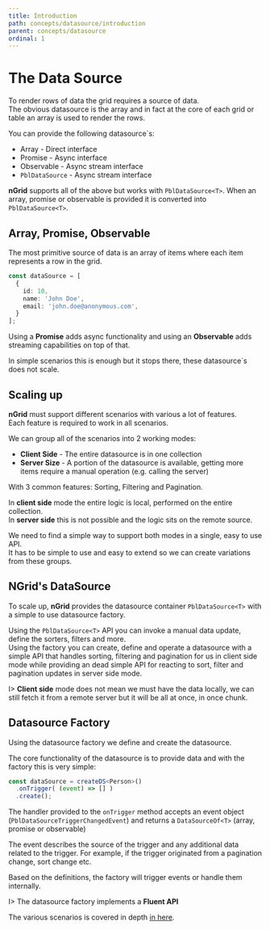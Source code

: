 ```yaml
---
title: Introduction
path: concepts/datasource/introduction
parent: concepts/datasource
ordinal: 1
---
```

# The Data Source

To render rows of data the grid requires a source of data.  
The obvious datasource is the array and in fact at the core of each grid or table an array is used to render the rows.

You can provide the following datasource`s:

- Array - Direct interface
- Promise<Array> - Async interface
- Observable<Array> - Async stream interface
- `PblDataSource` - Async stream interface

**nGrid** supports all of the above but works with `PblDataSource<T>`.
When an array, promise or observable is provided it is converted into `PblDataSource<T>`.

## Array, Promise, Observable

The most primitive source of data is an array of items where each item represents a row in the grid.

```typescript
const dataSource = [
  {
    id: 10,
    name: 'John Doe',
    email: 'john.doe@anonymous.com',
  }
];
```

<div pbl-example-view="pbl-datasource-introduction-simple-model-example" containerClass="mat-elevation-z7"></div>

Using a **Promise** adds async functionality and using an **Observable** adds streaming capabilities on top of that.

In simple scenarios this is enough but it stops there, these datasource`s does not scale.

## Scaling up


**nGrid** must support different scenarios with various a lot of features.  
Each feature is required to work in all scenarios.

We can group all of the scenarios into 2 working modes:

- **Client Side** - The entire datasource is in one collection
- **Server Size** - A portion of the datasource is available, getting more items require a manual operation (e.g. calling the server)

With 3 common features: Sorting, Filtering and Pagination.

In **client side** mode the entire logic is local, performed on the entire collection.  
In **server side** this is not possible
and the logic sits on the remote source.

We need to find a simple way to support both modes in a single, easy to use API.  
It has to be simple to use and easy to extend so we can create variations from these groups.

## NGrid's DataSource


To scale up, **nGrid** provides the datasource container `PblDataSource<T>` with a simple to use datasource factory.

Using the `PblDataSource<T>` API you can invoke a manual data update, define the sorters, filters and more.  
Using the factory you can create, define and operate a datasource with a simple API that handles sorting, filtering and pagination for us in client side mode
while providing an dead simple API for reacting to sort, filter and pagination updates in server side mode.

<div pbl-example-view="pbl-working-with-pbl-datasource-example" containerClass="table-height-300 mat-elevation-z7"></div>

I> **Client side** mode does not mean we must have the data locally, we can still fetch it from a remote server but it will be all at once, in once chunk.

## Datasource Factory

Using the datasource factory we define and create the datasource.

The core functionality of the datasource is to provide data and with the factory this is very simple:

```typescript
const dataSource = createDS<Person>()
  .onTrigger( (event) => [] )
  .create();
```

The handler provided to the `onTrigger` method accepts an event object (`PblDataSourceTriggerChangedEvent`) and returns a `DataSourceOf<T>` (array, promise or observable)

The event describes the source of the trigger and any additional data related to the trigger. For example, if the trigger originated from
a pagination change, sort change etc.

Based on the definitions, the factory will trigger events or handle them internally.

I> The datasource factory implements a **Fluent API**

The various scenarios is covered in depth [in here](../factory).
